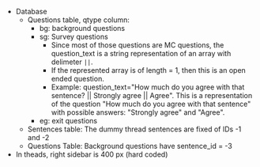 * Database
	* Questions table, qtype column:
		* bg: background questions
		* sg: Survey questions
			* Since most of those questions are MC questions, the question_text is a string representation of an array with delimeter `||`.
			* If the represented array is of length = 1, then this is an open ended question.
			* Example: question_text="How much do you agree with that sentence? || Strongly agree || Agree". This is a representation of the question "How much do you agree with that sentence" with possible answers: "Strongly agree" and "Agree".
		* eg: exit questions
	* Sentences table: The dummy thread sentences are fixed of IDs -1 and -2
	* Questions Table: Background questions have sentence_id = -3
* In theads, right sidebar is 400 px (hard coded)
